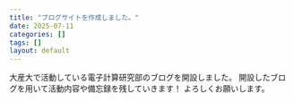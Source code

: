 ```yaml
---
title: "ブログサイトを作成しました。"
date: 2025-07-11
categories: []
tags: []
layout: default
---
```


大産大で活動している電子計算研究部のブログを開設しました。
開設したブログを用いて活動内容や備忘録を残していきます！
よろしくお願いします。